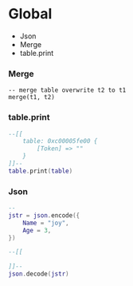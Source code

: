 # Global

* Json
* Merge
* table.print


### Merge
```
-- merge table overwrite t2 to t1
merge(t1, t2)
```

### table.print
```lua
--[[
    table: 0xc00005fe00 {
        [Token] => ""
    }
]]--
table.print(table)
```


### Json
```lua
-- 
jstr = json.encode({
    Name = "joy",
    Age = 3,
})

--[[

]]--
json.decode(jstr)
```
